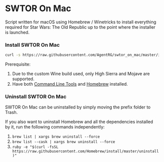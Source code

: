 # SWTOR On Mac
Script written for macOS using Homebrew / Winetricks to install everything required for Star Wars: The Old Republic up to the point where the installer is launched.

### Install SWTOR On Mac
``` bash
curl -s https://raw.githubusercontent.com/AgentRG/swtor_on_mac/master/install.sh | bash
```
Prerequisite:
1. Due to the custom Wine build used, only High Sierra and Mojave are supported.
2. Have both [Command Line Tools](https://osxdaily.com/2014/02/12/install-command-line-tools-mac-os-x/ "How to Install Command Line Tools") and [Homebrew](https://github.com/Homebrew/install "Homebrew GitHub Page") installed.

### Uninstall SWTOR On Mac
SWTOR On Mac can be uninstalled by simply moving the prefix folder to Trash.

If you also want to uninstall Homebrew and all the dependencies installed by it, run the following commands independently:
1. ```brew list | xargs brew uninstall --force```
2. ```brew list --cask | xargs brew uninstall --force```
3. ```ruby -e "$(curl -fsSL https://raw.githubusercontent.com/Homebrew/install/master/uninstall)"```
